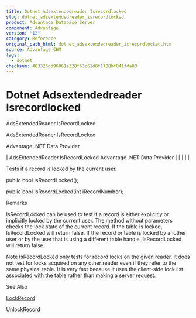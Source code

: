 ```yaml
---
title: Dotnet Adsextendedreader Isrecordlocked
slug: dotnet_adsextendedreader_isrecordlocked
product: Advantage Database Server
component: Advantage
version: "12"
category: Reference
original_path_html: dotnet_adsextendedreader_isrecordlocked.htm
source: Advantage CHM
tags:
  - dotnet
checksum: 463325dd96061e328f63c61d8f1f08bf841fda80
---
```


# Dotnet Adsextendedreader Isrecordlocked

AdsExtendedReader.IsRecordLocked

AdsExtendedReader.IsRecordLocked

Advantage .NET Data Provider

| AdsExtendedReader.IsRecordLocked  Advantage .NET Data Provider |  |  |  |  |

Tests if a record is locked by the current user.

public bool IsRecordLocked();

public bool IsRecordLocked(int iRecordNumber);

Remarks

IsRecordLocked can be used to test if a record is either explicitly or implicitly locked by the current user. The method without parameters checks the lock state of the current record. If the table is locked, IsRecordLocked will return false. If the record or table is locked by another user or by the user that is using a different table handle, IsRecordLocked will return false.

Note IsRecordLocked only tests for record locks on the given reader. It does not test for locks acquired on any other reader even if they refer to the same physical table. It is very fast because it uses the client-side lock list associated with the table rather than making a server request.

See Also

[LockRecord](dotnet_adsextendedreader_lockrecord.md)

[UnlockRecord](dotnet_adsextendedreader_unlockrecord.md)
